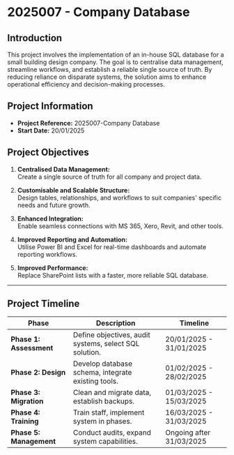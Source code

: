 # 2025007 - Company Database

## **Introduction**
This project involves the implementation of an in-house SQL database for a small building design company. The goal is to centralise data management, streamline workflows, and establish a reliable single source of truth. By reducing reliance on disparate systems, the solution aims to enhance operational efficiency and decision-making processes.

## **Project Information**
- **Project Reference:** 2025007-Company Database  
- **Start Date:** 20/01/2025

## **Project Objectives**
1. **Centralised Data Management:**  
   Create a single source of truth for all company and project data.  

2. **Customisable and Scalable Structure:**  
   Design tables, relationships, and workflows to suit companies' specific needs and future growth.  

3. **Enhanced Integration:**  
   Enable seamless connections with MS 365, Xero, Revit, and other tools.  

4. **Improved Reporting and Automation:**  
   Utilise Power BI and Excel for real-time dashboards and automate reporting workflows.  

5. **Improved Performance:**  
   Replace SharePoint lists with a faster, more reliable SQL database.

---

## **Project Timeline**
| **Phase**            | **Description**                                         | **Timeline**         |
|-----------------------|---------------------------------------------------------|----------------------|
| **Phase 1: Assessment** | Define objectives, audit systems, select SQL solution. | 20/01/2025 - 31/01/2025 |
| **Phase 2: Design**     | Develop database schema, integrate existing tools.     | 01/02/2025 - 28/02/2025 |
| **Phase 3: Migration**  | Clean and migrate data, establish backups.             | 01/03/2025 - 15/03/2025 |
| **Phase 4: Training**   | Train staff, implement system in phases.               | 16/03/2025 - 31/03/2025 |
| **Phase 5: Management** | Conduct audits, expand system capabilities.            | Ongoing after 31/03/2025 |

